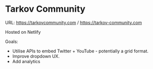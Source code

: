 # Tarkov Community

URL: https://tarkovcommunity.com / https://tarkov-community.com

Hosted on Netlify

Goals:

- Utilise APIs to embed Twitter + YouTube - potentially a grid format.
- Improve dropdown UX.
- Add analytics
